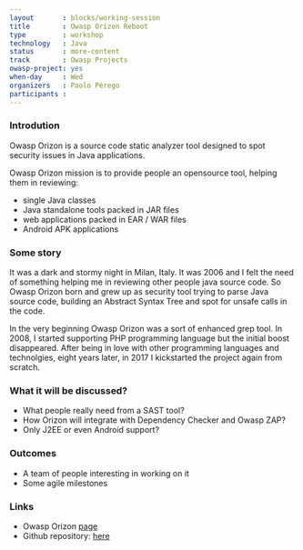 ```yaml
---
layout       : blocks/working-session
title        : Owasp Orizon Reboot
type         : workshop
technology   : Java
status       : more-content
track        : Owasp Projects
owasp-project: yes
when-day     : Wed
organizers   : Paolo Perego
participants :
---
```


### Introdution

Owasp Orizon is a source code static analyzer tool designed to spot security
issues in Java applications.

Owasp Orizon mission is to provide people an opensource tool, helping them in reviewing:

* single Java classes
* Java standalone tools packed in JAR files
* web applications packed in EAR / WAR files
* Android APK applications

### Some story

It was a dark and stormy night in Milan, Italy. It was 2006 and I felt the need
of something helping me in reviewing other people java source code. So Owasp
Orizon born and grew up as security tool trying to parse Java source code,
building an Abstract Syntax Tree and spot for unsafe calls in the code.

In the very beginning Owasp Orizon was a sort of enhanced grep tool. In 2008, I
started supporting PHP programming language but the initial boost disappeared.
After being in love with other programming languages and technolgies, eight
years later, in 2017 I kickstarted the project again from scratch.

### What it will be discussed?

* What people really need from a SAST tool?
* How Orizon will integrate with Dependency Checker and Owasp ZAP?
* Only J2EE or even Android support?

### Outcomes

* A team of people interesting in working on it
* Some agile milestones


### Links

* Owasp Orizon [page](https://www.owasp.org/index.php/Category:OWASP_Orizon_Project)
* Github repository: [here](https://github.com/thesp0nge/owasp-orizon)
